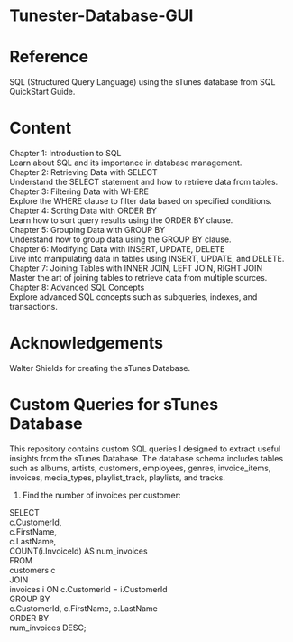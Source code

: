 # Tunester-Database-GUI

# Reference
SQL (Structured Query Language) using the sTunes database from SQL QuickStart Guide.

# Content
Chapter 1: Introduction to SQL <br>
Learn about SQL and its importance in database management. <br>
Chapter 2: Retrieving Data with SELECT <br>
Understand the SELECT statement and how to retrieve data from tables. <br>
Chapter 3: Filtering Data with WHERE <br>
Explore the WHERE clause to filter data based on specified conditions. <br>
Chapter 4: Sorting Data with ORDER BY <br>
Learn how to sort query results using the ORDER BY clause. <br>
Chapter 5: Grouping Data with GROUP BY <br>
Understand how to group data using the GROUP BY clause. <br>
Chapter 6: Modifying Data with INSERT, UPDATE, DELETE <br>
Dive into manipulating data in tables using INSERT, UPDATE, and DELETE. <br>
Chapter 7: Joining Tables with INNER JOIN, LEFT JOIN, RIGHT JOIN <br>
Master the art of joining tables to retrieve data from multiple sources. <br>
Chapter 8: Advanced SQL Concepts <br>
Explore advanced SQL concepts such as subqueries, indexes, and transactions. <br>

# Acknowledgements
Walter Shields for creating the sTunes Database.

# Custom Queries for sTunes Database
This repository contains custom SQL queries I designed to extract useful insights from the sTunes Database. The database schema includes tables such as albums, artists, customers, employees, genres, invoice_items, invoices, media_types, playlist_track, playlists, and tracks.

1. Find the number of invoices per customer:

SELECT <br>
    c.CustomerId, <br>
    c.FirstName, <br>
    c.LastName, <br>
    COUNT(i.InvoiceId) AS num_invoices <br>
FROM <br>
    customers c <br>
JOIN <br>
    invoices i ON c.CustomerId = i.CustomerId <br>
GROUP BY <br>
    c.CustomerId, c.FirstName, c.LastName <br>
ORDER BY <br>
    num_invoices DESC; <br>
